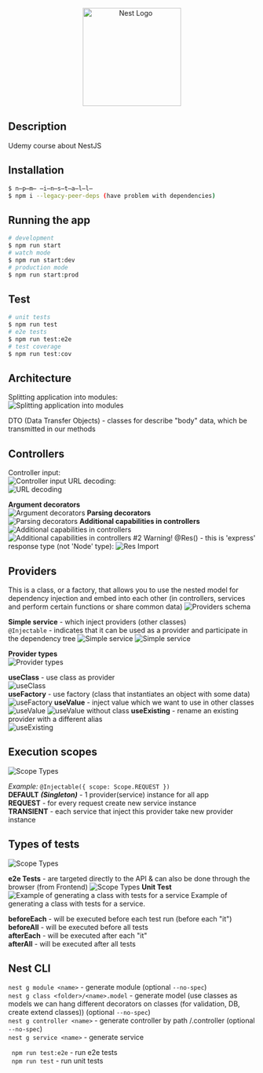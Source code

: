 <p align="center">
  <a href="http://nestjs.com/" target="blank"><img src="https://nestjs.com/img/logo-small.svg" width="200" alt="Nest Logo" /></a>
</p>

## Description

Udemy course about NestJS

## Installation

```bash
$ n̶p̶m̶ ̶i̶n̶s̶t̶a̶l̶l̶
$ npm i --legacy-peer-deps (have problem with dependencies)
```

## Running the app

```bash
# development
$ npm run start
# watch mode
$ npm run start:dev
# production mode
$ npm run start:prod
```

## Test

```bash
# unit tests
$ npm run test
# e2e tests
$ npm run test:e2e
# test coverage
$ npm run test:cov
```

## Architecture

Splitting application into modules:  
![Splitting application into modules](images/readme/architecture.png)  


DTO (Data Transfer Objects) - classes for describe "body" data, which be transmitted in our methods

## Controllers

Controller input:  
![Controller input](images/readme/controller_input.png)
URL decoding:  
![URL decoding](images/readme/url_decoding.png)

**Argument decorators**  
![Argument decorators](images/readme/argument_decorators.png)
**Parsing decorators**  
![Parsing decorators](images/readme/parsing_decorators.png)
**Additional capabilities in controllers**  
![Additional capabilities in controllers](images/readme/additional_capabilities.png)
![Additional capabilities in controllers #2](images/readme/additional_capabilities2.png)
Warning! @Res() - this is 'express' response type (not 'Node' type):
![Res Import](images/readme/res.png)

## Providers

This is a class, or a factory, that allows you to use the nested model for dependency injection and embed into each other (in controllers, services and perform certain functions or share common data)
![Providers schema](images/readme/providers_schema.png)

**Simple service** - which inject providers (other classes)  
`@Injectable` - indicates that it can be used as a provider and participate in the dependency tree
![Simple service](images/readme/simple_service.png)
![Simple service](images/readme/simple_use_case.png)  
  
**Provider types**  
![Provider types](images/readme/provider_types.png)  
  
**useClass** - use class as provider  
![useClass](images/readme/useClass.png)  
**useFactory** - use factory (class that instantiates an object with some data)  
![useFactory](images/readme/useFactory.png)
**useValue** - inject value which we want to use in other classes  
![useValue](images/readme/useValue.png)
![useValue without class](images/readme/useValueWithoutClass.png)
**useExisting** - rename an existing provider with a different alias  
![useExisting](images/readme/useExisting.png)

## Execution scopes
![Scope Types](images/readme/scopeTypes.png)

_Example:_ `@Injectable({ scope: Scope.REQUEST })`  
**DEFAULT** **_(Singleton)_** - 1 provider(service) instance for all app  
**REQUEST** - for every request create new service instance  
**TRANSIENT** - each service that inject this provider take new provider instance

## Types of tests

![Scope Types](images/readme/testsTypes.png)

**e2e Tests** - are targeted directly to the API & can also be done through the browser (from Frontend)
![Scope Types](images/readme/e2eTools.png)
**Unit Test**
![Example of generating a class with tests for a service](images/readme/genClassForTestingService.png)
Example of generating a class with tests for a service.

**beforeEach** - will be executed before each test run (before each "it")  
**beforeAll** - will be executed before all tests   
**afterEach** - will be executed after each "it"  
**afterAll** - will be executed after all tests  

## Nest CLI

`nest g module <name>` - generate module (optional `--no-spec`)  
`nest g class <folder>/<name>.model` - generate model (use classes as models we can hang different decorators on classes (for validation, DB, create extend classes)) (optional `--no-spec`)  
`nest g controller <name>` - generate controller by path <name>/<name>.controller (optional `--no-spec`)  
`nest g service <name>` - generate service 

` npm run test:e2e` - run e2e tests  
` npm run test` - run unit tests  
